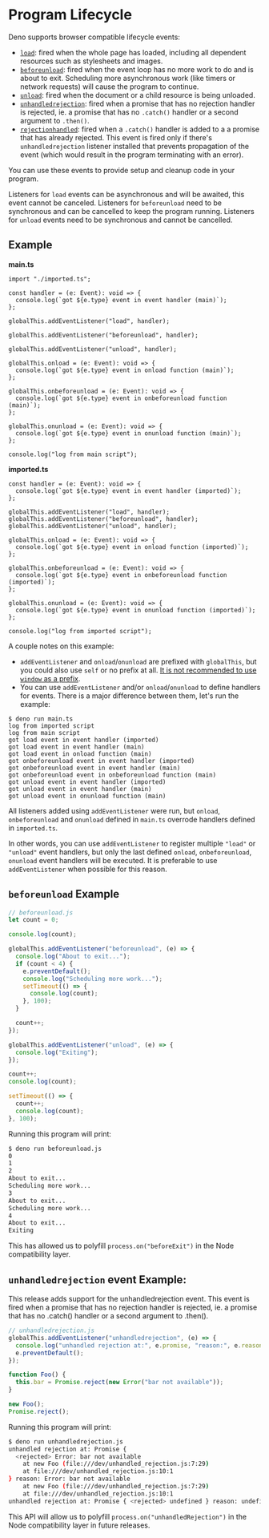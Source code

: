 # Program Lifecycle

Deno supports browser compatible lifecycle events:

- [`load`](https://developer.mozilla.org/en-US/docs/Web/API/Window/load_event#:~:text=The%20load%20event%20is%20fired,for%20resources%20to%20finish%20loading.):
  fired when the whole page has loaded, including all dependent resources such
  as stylesheets and images.
- [`beforeunload`](https://developer.mozilla.org/en-US/docs/Web/API/Window/beforeunload_event#:~:text=The%20beforeunload%20event%20is%20fired,want%20to%20leave%20the%20page.):
  fired when the event loop has no more work to do and is about to exit.
  Scheduling more asynchronous work (like timers or network requests) will cause
  the program to continue.
- [`unload`](https://developer.mozilla.org/en-US/docs/Web/API/Window/unload_event):
  fired when the document or a child resource is being unloaded.
- [`unhandledrejection`](https://developer.mozilla.org/en-US/docs/Web/API/Window/unhandledrejection_event):
  fired when a promise that has no rejection handler is rejected, ie. a promise
  that has no `.catch()` handler or a second argument to `.then()`.
- [`rejectionhandled`](https://developer.mozilla.org/en-US/docs/Web/API/Window/rejectionhandled_event):
  fired when a `.catch()` handler is added to a a promise that has already
  rejected. This event is fired only if there's `unhandledrejection` listener
  installed that prevents propagation of the event (which would result in the
  program terminating with an error).

You can use these events to provide setup and cleanup code in your program.

Listeners for `load` events can be asynchronous and will be awaited, this event
cannot be canceled. Listeners for `beforeunload` need to be synchronous and can
be cancelled to keep the program running. Listeners for `unload` events need to
be synchronous and cannot be cancelled.

## Example

**main.ts**

```ts, ignore
import "./imported.ts";

const handler = (e: Event): void => {
  console.log(`got ${e.type} event in event handler (main)`);
};

globalThis.addEventListener("load", handler);

globalThis.addEventListener("beforeunload", handler);

globalThis.addEventListener("unload", handler);

globalThis.onload = (e: Event): void => {
  console.log(`got ${e.type} event in onload function (main)`);
};

globalThis.onbeforeunload = (e: Event): void => {
  console.log(`got ${e.type} event in onbeforeunload function (main)`);
};

globalThis.onunload = (e: Event): void => {
  console.log(`got ${e.type} event in onunload function (main)`);
};

console.log("log from main script");
```

**imported.ts**

```ts, ignore
const handler = (e: Event): void => {
  console.log(`got ${e.type} event in event handler (imported)`);
};

globalThis.addEventListener("load", handler);
globalThis.addEventListener("beforeunload", handler);
globalThis.addEventListener("unload", handler);

globalThis.onload = (e: Event): void => {
  console.log(`got ${e.type} event in onload function (imported)`);
};

globalThis.onbeforeunload = (e: Event): void => {
  console.log(`got ${e.type} event in onbeforeunload function (imported)`);
};

globalThis.onunload = (e: Event): void => {
  console.log(`got ${e.type} event in onunload function (imported)`);
};

console.log("log from imported script");
```

A couple notes on this example:

- `addEventListener` and `onload`/`onunload` are prefixed with `globalThis`, but
  you could also use `self` or no prefix at all.
  [It is not recommended to use `window` as a prefix](https://lint.deno.land/#no-window-prefix).
- You can use `addEventListener` and/or `onload`/`onunload` to define handlers
  for events. There is a major difference between them, let's run the example:

```shell
$ deno run main.ts
log from imported script
log from main script
got load event in event handler (imported)
got load event in event handler (main)
got load event in onload function (main)
got onbeforeunload event in event handler (imported)
got onbeforeunload event in event handler (main)
got onbeforeunload event in onbeforeunload function (main)
got unload event in event handler (imported)
got unload event in event handler (main)
got unload event in onunload function (main)
```

All listeners added using `addEventListener` were run, but `onload`,
`onbeforeunload` and `onunload` defined in `main.ts` overrode handlers defined
in `imported.ts`.

In other words, you can use `addEventListener` to register multiple `"load"` or
`"unload"` event handlers, but only the last defined `onload`, `onbeforeunload`,
`onunload` event handlers will be executed. It is preferable to use
`addEventListener` when possible for this reason.

## `beforeunload` Example

```js
// beforeunload.js
let count = 0;

console.log(count);

globalThis.addEventListener("beforeunload", (e) => {
  console.log("About to exit...");
  if (count < 4) {
    e.preventDefault();
    console.log("Scheduling more work...");
    setTimeout(() => {
      console.log(count);
    }, 100);
  }

  count++;
});

globalThis.addEventListener("unload", (e) => {
  console.log("Exiting");
});

count++;
console.log(count);

setTimeout(() => {
  count++;
  console.log(count);
}, 100);
```

Running this program will print:

```sh
$ deno run beforeunload.js
0
1
2
About to exit...
Scheduling more work...
3
About to exit...
Scheduling more work...
4
About to exit...
Exiting
```

This has allowed us to polyfill `process.on("beforeExit")` in the Node
compatibility layer.

## `unhandledrejection` event Example:

This release adds support for the unhandledrejection event. This event is fired
when a promise that has no rejection handler is rejected, ie. a promise that has
no .catch() handler or a second argument to .then().

```js
// unhandledrejection.js
globalThis.addEventListener("unhandledrejection", (e) => {
  console.log("unhandled rejection at:", e.promise, "reason:", e.reason);
  e.preventDefault();
});

function Foo() {
  this.bar = Promise.reject(new Error("bar not available"));
}

new Foo();
Promise.reject();
```

Running this program will print:

```sh
$ deno run unhandledrejection.js
unhandled rejection at: Promise {
  <rejected> Error: bar not available
    at new Foo (file:///dev/unhandled_rejection.js:7:29)
    at file:///dev/unhandled_rejection.js:10:1
} reason: Error: bar not available
    at new Foo (file:///dev/unhandled_rejection.js:7:29)
    at file:///dev/unhandled_rejection.js:10:1
unhandled rejection at: Promise { <rejected> undefined } reason: undefined
```

This API will allow us to polyfill `process.on("unhandledRejection")` in the
Node compatibility layer in future releases.
